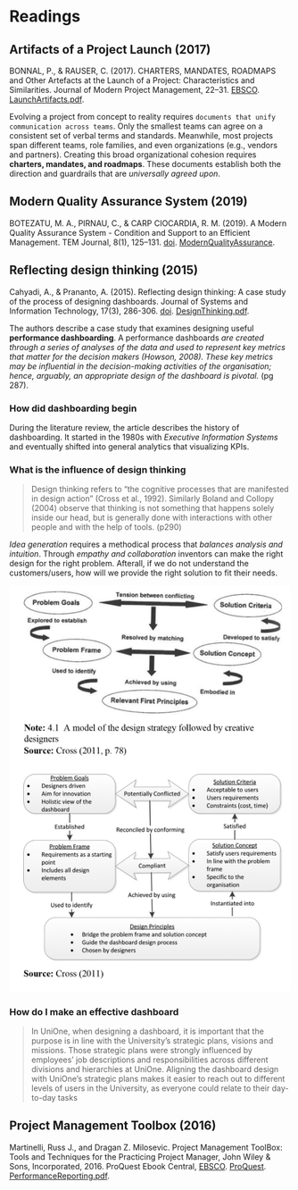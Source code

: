 # Readings

## Artifacts of a Project Launch (2017)

BONNAL, P., & RAUSER, C. (2017). CHARTERS, MANDATES, ROADMAPS and Other Artefacts at the Launch of a Project: Characteristics and Similarities. Journal of Modern Project Management, 22–31. [EBSCO](https://search.ebscohost.com/login.aspx?direct=true&db=bth&AN=125356356&authtype=sso&custid=s1229530&site=eds-live&scope=site). [LaunchArtifacts.pdf](LaunchArtifacts.pdf).

Evolving a project from concept to reality requires `documents that unify communication across teams`.  Only the smallest teams can agree on a consistent set of verbal terms and standards.  Meanwhile, most projects span different teams, role families, and even organizations (e.g., vendors and partners).  Creating this broad organizational cohesion requires **charters, mandates, and roadmaps**.  These documents establish both the direction and guardrails that are _universally agreed upon_.

## Modern Quality Assurance System (2019)

BOTEZATU, M. A., PIRNAU, C., & CARP CIOCARDIA, R. M. (2019). A Modern Quality Assurance System - Condition and Support to an Efficient Management. TEM Journal, 8(1), 125–131. [doi](https://doi.org/10.18421/TEM81-18). [ModernQualityAssurance](ModernQualityAssurance.pdf).

## Reflecting design thinking (2015)

Cahyadi, A., & Prananto, A. (2015). Reflecting design thinking: A case study of the process of designing dashboards. Journal of Systems and Information Technology, 17(3), 286-306. [doi](http://dx.doi.org.proxy1.ncu.edu/10.1108/JSIT-03-2015-0018). [DesignThinking.pdf](DesignThinking.pdf).

The authors describe a case study that examines designing useful **performance dashboarding**.  A performance dashboards _are created through a series of analyses of the data and used to represent key metrics that matter for the decision makers (Howson, 2008). These key metrics may be influential in the decision-making activities of the organisation; hence, arguably, an appropriate design of the dashboard is pivotal._ (pg 287).

### How did dashboarding begin

During the literature review, the article describes the history of dashboarding.  It started in the 1980s with _Executive Information Systems_ and eventually shifted into general analytics that visualizing KPIs.

### What is the influence of design thinking

> Design thinking refers to “the cognitive processes that are manifested in design action” (Cross et al., 1992). Similarly Boland and Collopy (2004) observe that thinking is not something that happens solely inside our head, but is generally done with interactions with other people and with the help of tools. (p290)

_Idea generation_ requires a methodical process that _balances analysis and intuition_.  Through _empathy and collaboration_ inventors can make the right design for the right problem.  Afterall, if we do not understand the customers/users, how will we provide the right solution to fit their needs.

![creative_design.png](creative_design.png)

### How do I make an effective dashboard

> In UniOne, when designing a dashboard, it is important that the purpose is in line with the University’s strategic plans, visions and missions. Those strategic plans were strongly influenced by employees’ job descriptions and responsibilities across different divisions and hierarchies at UniOne. Aligning the dashboard design with UniOne’s strategic plans makes it easier to reach out to different levels of users in the University, as everyone could relate to their day-to-day tasks

## Project Management Toolbox (2016)

Martinelli, Russ J., and Dragan Z. Milosevic. Project Management ToolBox: Tools and Techniques for the Practicing Project Manager, John Wiley & Sons, Incorporated, 2016. ProQuest Ebook Central, [EBSCO](https://search.ebscohost.com/login.aspx?direct=true&db=cat01034a&AN=nu.EBC4322633&authtype=sso&custid=s1229530&site=eds-live&scope=site). [ProQuest](https://ebookcentral.proquest.com/lib/ncent-ebooks/detail.action?docID=4322633#). [PerformanceReporting.pdf](PerformanceReporting.pdf).
